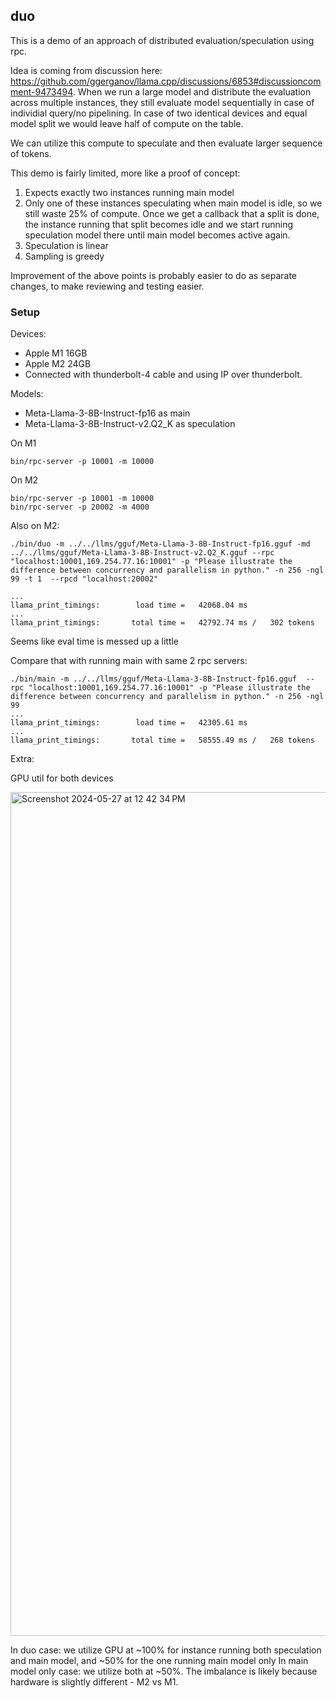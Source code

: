 ## duo

This is a demo of an approach of distributed evaluation/speculation using rpc.

Idea is coming from discussion here: https://github.com/ggerganov/llama.cpp/discussions/6853#discussioncomment-9473494.
When we run a large model and distribute the evaluation across multiple instances, they still evaluate model sequentially in case of individial query/no pipelining. 
In case of two identical devices and equal model split we would leave half of compute on the table.

We can utilize this compute to speculate and then evaluate larger sequence of tokens. 

This demo is fairly limited, more like a proof of concept:
1. Expects exactly two instances running main model
2. Only one of these instances speculating when main model is idle, so we still waste 25% of compute. Once we get a callback that a split is done, the instance running that split becomes idle and we start running speculation model there until main model becomes active again.
3. Speculation is linear
4. Sampling is greedy

Improvement of the above points is probably easier to do as separate changes, to make reviewing and testing easier.

### Setup

Devices:
* Apple M1 16GB 
* Apple M2 24GB
* Connected with thunderbolt-4 cable and using IP over thunderbolt. 

Models:
* Meta-Llama-3-8B-Instruct-fp16 as main
* Meta-Llama-3-8B-Instruct-v2.Q2_K as speculation

On M1
```
bin/rpc-server -p 10001 -m 10000
```

On M2
```
bin/rpc-server -p 10001 -m 10000
bin/rpc-server -p 20002 -m 4000
```

Also on M2:
```
./bin/duo -m ../../llms/gguf/Meta-Llama-3-8B-Instruct-fp16.gguf -md ../../llms/gguf/Meta-Llama-3-8B-Instruct-v2.Q2_K.gguf --rpc "localhost:10001,169.254.77.16:10001" -p "Please illustrate the difference between concurrency and parallelism in python." -n 256 -ngl 99 -t 1  --rpcd "localhost:20002"

...
llama_print_timings:        load time =   42068.04 ms
...
llama_print_timings:       total time =   42792.74 ms /   302 tokens

```

Seems like eval time is messed up a little 

Compare that with running main with same 2 rpc servers:
```
./bin/main -m ../../llms/gguf/Meta-Llama-3-8B-Instruct-fp16.gguf  --rpc "localhost:10001,169.254.77.16:10001" -p "Please illustrate the difference between concurrency and parallelism in python." -n 256 -ngl 99
...
llama_print_timings:        load time =   42305.61 ms
...
llama_print_timings:       total time =   58555.49 ms /   268 tokens
```

Extra: 

GPU util for both devices

<img width="1350" alt="Screenshot 2024-05-27 at 12 42 34 PM" src="https://github.com/okuvshynov/llama.cpp/assets/661042/2275506d-ef3c-4cc0-9853-cb00354cc06d">

In duo case: we utilize GPU at ~100% for instance running both speculation and main model, and ~50% for the one running main model only
In main model only case: we utilize both at ~50%. The imbalance is likely because hardware is slightly different - M2 vs M1.
